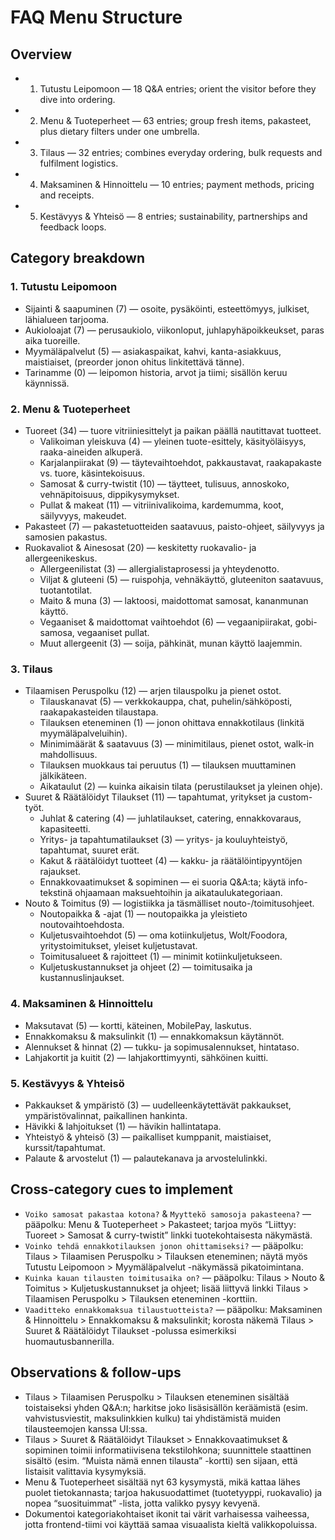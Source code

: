 # FAQ Menu Structure

## Overview
- 1. Tutustu Leipomoon — 18 Q&A entries; orient the visitor before they dive into ordering.
- 2. Menu & Tuoteperheet — 63 entries; group fresh items, pakasteet, plus dietary filters under one umbrella.
- 3. Tilaus — 32 entries; combines everyday ordering, bulk requests and fulfilment logistics.
- 4. Maksaminen & Hinnoittelu — 10 entries; payment methods, pricing and receipts.
- 5. Kestävyys & Yhteisö — 8 entries; sustainability, partnerships and feedback loops.

## Category breakdown

### 1. Tutustu Leipomoon
- Sijainti & saapuminen (7) — osoite, pysäköinti, esteettömyys, julkiset, lähialueen tarjooma.
- Aukioloajat (7) — perusaukiolo, viikonloput, juhlapyhäpoikkeukset, paras aika tuoreille.
- Myymäläpalvelut (5) — asiakaspaikat, kahvi, kanta-asiakkuus, maistiaiset, (preorder jonon ohitus linkitettävä tänne).
- Tarinamme (0) — leipomon historia, arvot ja tiimi; sisällön keruu käynnissä.

### 2. Menu & Tuoteperheet
- Tuoreet (34) — tuore vitriiniesittelyt ja paikan päällä nautittavat tuotteet.
  - Valikoiman yleiskuva (4) — yleinen tuote-esittely, käsityöläisyys, raaka-aineiden alkuperä.
  - Karjalanpiirakat (9) — täytevaihtoehdot, pakkaustavat, raakapakaste vs. tuore, käsintekoisuus.
  - Samosat & curry-twistit (10) — täytteet, tulisuus, annoskoko, vehnäpitoisuus, dippikysymykset.
  - Pullat & makeat (11) — vitriinivalikoima, kardemumma, koot, säilyvyys, makeudet.
- Pakasteet (7) — pakastetuotteiden saatavuus, paisto-ohjeet, säilyvyys ja samosien pakastus.
- Ruokavaliot & Ainesosat (20) — keskitetty ruokavalio- ja allergeenikeskus.
  - Allergeenilistat (3) — allergialistaprosessi ja yhteydenotto.
  - Viljat & gluteeni (5) — ruispohja, vehnäkäyttö, gluteeniton saatavuus, tuotantotilat.
  - Maito & muna (3) — laktoosi, maidottomat samosat, kananmunan käyttö.
  - Vegaaniset & maidottomat vaihtoehdot (6) — vegaanipiirakat, gobi-samosa, vegaaniset pullat.
  - Muut allergeenit (3) — soija, pähkinät, munan käyttö laajemmin.

### 3. Tilaus
- Tilaamisen Peruspolku (12) — arjen tilauspolku ja pienet ostot.
  - Tilauskanavat (5) — verkkokauppa, chat, puhelin/sähköposti, raakapakasteiden tilaustapa.
  - Tilauksen eteneminen (1) — jonon ohittava ennakkotilaus (linkitä myymäläpalveluihin).
  - Minimimäärät & saatavuus (3) — minimitilaus, pienet ostot, walk-in mahdollisuus.
  - Tilauksen muokkaus tai peruutus (1) — tilauksen muuttaminen jälkikäteen.
  - Aikataulut (2) — kuinka aikaisin tilata (perustilaukset ja yleinen ohje).
- Suuret & Räätälöidyt Tilaukset (11) — tapahtumat, yritykset ja custom-työt.
  - Juhlat & catering (4) — juhlatilaukset, catering, ennakkovaraus, kapasiteetti.
  - Yritys- ja tapahtumatilaukset (3) — yritys- ja kouluyhteistyö, tapahtumat, suuret erät.
  - Kakut & räätälöidyt tuotteet (4) — kakku- ja räätälöintipyyntöjen rajaukset.
  - Ennakkovaatimukset & sopiminen — ei suoria Q&A:ta; käytä info-tekstinä ohjaamaan maksuehtoihin ja aikataulukategoriaan.
- Nouto & Toimitus (9) — logistiikka ja täsmälliset nouto-/toimitusohjeet.
  - Noutopaikka & -ajat (1) — noutopaikka ja yleistieto noutovaihtoehdosta.
  - Kuljetusvaihtoehdot (5) — oma kotiinkuljetus, Wolt/Foodora, yritystoimitukset, yleiset kuljetustavat.
  - Toimitusalueet & rajoitteet (1) — minimit kotiinkuljetukseen.
  - Kuljetuskustannukset ja ohjeet (2) — toimitusaika ja kustannuslinjaukset.

### 4. Maksaminen & Hinnoittelu
- Maksutavat (5) — kortti, käteinen, MobilePay, laskutus.
- Ennakkomaksu & maksulinkit (1) — ennakkomaksun käytännöt.
- Alennukset & hinnat (2) — tukku- ja sopimusalennukset, hintataso.
- Lahjakortit ja kuitit (2) — lahjakorttimyynti, sähköinen kuitti.

### 5. Kestävyys & Yhteisö
- Pakkaukset & ympäristö (3) — uudelleenkäytettävät pakkaukset, ympäristövalinnat, paikallinen hankinta.
- Hävikki & lahjoitukset (1) — hävikin hallintatapa.
- Yhteistyö & yhteisö (3) — paikalliset kumppanit, maistiaiset, kurssit/tapahtumat.
- Palaute & arvostelut (1) — palautekanava ja arvostelulinkki.

## Cross-category cues to implement
- `Voiko samosat pakastaa kotona?` & `Myyttekö samosoja pakasteena?` — pääpolku: Menu & Tuoteperheet > Pakasteet; tarjoa myös “Liittyy: Tuoreet > Samosat & curry-twistit” linkki tuotekohtaisesta näkymästä.
- `Voinko tehdä ennakkotilauksen jonon ohittamiseksi?` — pääpolku: Tilaus > Tilaamisen Peruspolku > Tilauksen eteneminen; näytä myös Tutustu Leipomoon > Myymäläpalvelut -näkymässä pikatoimintana.
- `Kuinka kauan tilausten toimitusaika on?` — pääpolku: Tilaus > Nouto & Toimitus > Kuljetuskustannukset ja ohjeet; lisää liittyvä linkki Tilaus > Tilaamisen Peruspolku > Tilauksen eteneminen -korttiin.
- `Vaaditteko ennakkomaksua tilaustuotteista?` — pääpolku: Maksaminen & Hinnoittelu > Ennakkomaksu & maksulinkit; korosta näkemä Tilaus > Suuret & Räätälöidyt Tilaukset -polussa esimerkiksi huomautusbannerilla.

## Observations & follow-ups
- Tilaus > Tilaamisen Peruspolku > Tilauksen eteneminen sisältää toistaiseksi yhden Q&A:n; harkitse joko lisäsisällön keräämistä (esim. vahvistusviestit, maksulinkkien kulku) tai yhdistämistä muiden tilausteemojen kanssa UI:ssa.
- Tilaus > Suuret & Räätälöidyt Tilaukset > Ennakkovaatimukset & sopiminen toimii informatiivisena tekstilohkona; suunnittele staattinen sisältö (esim. “Muista nämä ennen tilausta” -kortti) sen sijaan, että listaisit valittavia kysymyksiä.
- Menu & Tuoteperheet sisältää nyt 63 kysymystä, mikä kattaa lähes puolet tietokannasta; tarjoa hakusuodattimet (tuotetyyppi, ruokavalio) ja nopea “suosituimmat” -lista, jotta valikko pysyy kevyenä.
- Dokumentoi kategoriakohtaiset ikonit tai värit varhaisessa vaiheessa, jotta frontend-tiimi voi käyttää samaa visuaalista kieltä valikkopoluissa.
